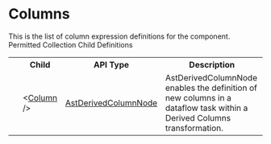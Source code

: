 # Columns

<div class="LanguageSummary"><div class ="SummaryItem">This is the list of column expression definitions for the component.</div></div><div class="SchemaBindingGroup"><div class="SchemaBindingGroupHeader">Permitted Collection Child Definitions</div><table id="SchemaBindingList" class="SchemaBindingList"><tbody><tr><th class="SchemaBindingIconColumnHeader">&nbsp;</th><th class="SchemaBindingNameColumnHeader">Child</th><th class="SchemaBindingTypeColumnHeader">API Type</th><th class="SchemaBindingSummaryColumnHeader">Description</th></tr><tr class="cd0"><td class="SchemaBindingIcon"><div class="NotRequired" /></td><td class="SchemaBindingName"><span class="punc">&lt;</span><a href=Varigence.Languages.Biml.Transformation.AstDerivedColumnNode.html">Column</a><span class="punc"> /&gt;</span></td><td class="SchemaBindingType"><a href="../api-reference/Varigence.Languages.Biml.Transformation.AstDerivedColumnNode.html">AstDerivedColumnNode</a></td><td class="SchemaBindingSummary">AstDerivedColumnNode enables the definition of new columns in a dataflow task within a Derived Columns transformation.</td></tr></tbody></table></div>